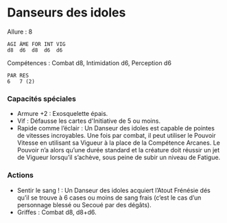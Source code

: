 # Danseurs des idoles

Allure : 8

	AGI	ÂME	FOR	INT	VIG
	d8	d6	d8	d6	d6

Compétences : Combat d8, Intimidation d6, Perception d6

	PAR	RES
	6	7 (2)

### Capacités spéciales
- Armure +2 : Exosquelette épais.
- Vif : Défausse les cartes d'Initiative de 5 ou moins.
- Rapide comme l’éclair : Un Danseur des idoles est capable de pointes de vitesses incroyables. Une fois par combat, il peut utiliser le Pouvoir Vitesse en utilisant sa Vigueur à la place de la Compétence Arcanes. Le Pouvoir n’a alors qu’une durée standard et la créature doit réussir un jet de Vigueur lorsqu’il s’achève, sous peine de subir un niveau de Fatigue.

### Actions
- Sentir le sang ! : Un Danseur des idoles acquiert l’Atout Frénésie dés qu’il se trouve à 6 cases ou moins de sang frais (c’est le cas d’un personnage blessé ou Secoué par des dégâts).
- Griffes : Combat d8, d8+d6.
